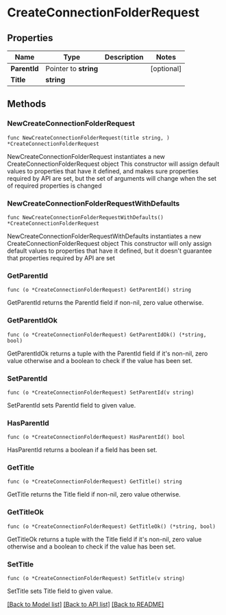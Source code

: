 # CreateConnectionFolderRequest

## Properties

Name | Type | Description | Notes
------------ | ------------- | ------------- | -------------
**ParentId** | Pointer to **string** |  | [optional] 
**Title** | **string** |  | 

## Methods

### NewCreateConnectionFolderRequest

`func NewCreateConnectionFolderRequest(title string, ) *CreateConnectionFolderRequest`

NewCreateConnectionFolderRequest instantiates a new CreateConnectionFolderRequest object
This constructor will assign default values to properties that have it defined,
and makes sure properties required by API are set, but the set of arguments
will change when the set of required properties is changed

### NewCreateConnectionFolderRequestWithDefaults

`func NewCreateConnectionFolderRequestWithDefaults() *CreateConnectionFolderRequest`

NewCreateConnectionFolderRequestWithDefaults instantiates a new CreateConnectionFolderRequest object
This constructor will only assign default values to properties that have it defined,
but it doesn't guarantee that properties required by API are set

### GetParentId

`func (o *CreateConnectionFolderRequest) GetParentId() string`

GetParentId returns the ParentId field if non-nil, zero value otherwise.

### GetParentIdOk

`func (o *CreateConnectionFolderRequest) GetParentIdOk() (*string, bool)`

GetParentIdOk returns a tuple with the ParentId field if it's non-nil, zero value otherwise
and a boolean to check if the value has been set.

### SetParentId

`func (o *CreateConnectionFolderRequest) SetParentId(v string)`

SetParentId sets ParentId field to given value.

### HasParentId

`func (o *CreateConnectionFolderRequest) HasParentId() bool`

HasParentId returns a boolean if a field has been set.

### GetTitle

`func (o *CreateConnectionFolderRequest) GetTitle() string`

GetTitle returns the Title field if non-nil, zero value otherwise.

### GetTitleOk

`func (o *CreateConnectionFolderRequest) GetTitleOk() (*string, bool)`

GetTitleOk returns a tuple with the Title field if it's non-nil, zero value otherwise
and a boolean to check if the value has been set.

### SetTitle

`func (o *CreateConnectionFolderRequest) SetTitle(v string)`

SetTitle sets Title field to given value.



[[Back to Model list]](../README.md#documentation-for-models) [[Back to API list]](../README.md#documentation-for-api-endpoints) [[Back to README]](../README.md)


